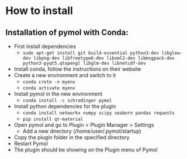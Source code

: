 # How to install
 
## Installation of pymol with Conda:

- First install dependencies 
  - `sudo apt-get install git build-essential python3-dev libglew-dev libpng-dev libfreetype6-dev libxml2-dev libmsgpack-dev python3-pyqt5.qtopengl libglm-dev libnetcdf-dev`
- Install conda, follow the instructions on their website
- Create a new environment and switch to it
  - `conda crete -n myenv`
  - `conda activate myenv`
- Install pymol in the new environment
  - `conda install -c schrodinger pymol`
- Install python dependencies for the plugin
  - `conda install networkx numpy scipy seaborn pandas requests`
  - `pip install qt-material`
- Open pymol and go to Plugin > Plugin Manager > Settings
  - Add a new directory (/home/user/.pymol/startup)
- Copy the plugin folder in the specified directory
- Restart Pymol
- The plugin should be showing on the Plugin menu of Pymol
